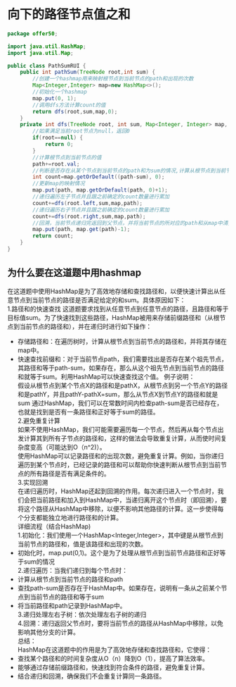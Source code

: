 # 向下的路径节点值之和
```java
package offer50;

import java.util.HashMap;
import java.util.Map;

public class PathSumRUI {
	public int pathSum(TreeNode root,int sum) {
		//创建一个hashmap用来映射根节点到当前节点的path和出现的次数
		Map<Integer,Integer> map=new HashMap<>();
		//初始化一个hashmap
		map.put(0, 1);
		//调用dfs方法计算count的值
		return dfs(root,sum,map,0);
	}
	private int dfs(TreeNode root, int sum, Map<Integer, Integer> map, int path) {
		//如果满足当前root节点为null，返回0
		if(root==null) {
			return 0;
		}
		//计算根节点到当前节点的值
		path+=root.val;
		//判断是否存在从某个节点到当前节点的path和为sum的情况,计算从根节点到当前节点符合条件的路程
		int count=map.getOrDefault((path-sum), 0);
		//更新map的映射情况
		map.put(path, map.getOrDefault(path, 0)+1);
		//递归遍历左子节点并且跟之前确定的count数量进行累加
		count+=dfs(root.left,sum,map,path);
		//递归遍历右子节点并且跟之前确定的count数量进行累加
		count+=dfs(root.right,sum,map,path);
		//回溯，当前节点递归完返回到父节点，并将当前节点的所对应的path和从map中清掉，不影响其他路径的count计算
		map.put(path, map.get(path)-1);
		return count;
	}
}
```
## 为什么要在这道题中用hashmap
在这道题中使用HashMap是为了高效地存储和查找路径和，以便快速计算出从任意节点到当前节点的路径是否满足给定的和sum。具体原因如下：  
1.路径和的快速查找
这道题要求找到从任意节点到任意节点的路径，且路径和等于目标值sum。为了快速找到这些路径，HashMap被用来存储前缀路径和（从根节点到当前节点的路径和），并在递归时进行如下操作：  
* 存储路径和：在遍历树时，计算从根节点到当前节点的路径和，并将其存储在map中。  
* 快速查找前缀和：对于当前节点path，我们需要找出是否存在某个祖先节点，其路径和等于path-sum，如果存在，那么从这个祖先节点到当前节点的路径和就等于sum。利用HashMap可以快速查找这个值。 
例子说明：  
假设从根节点到某个节点X的路径和是pathX，从根节点到另一个节点Y的路径和是pathY，并且pathY-pathX=sum，那么从节点X到节点Y的路径和就是sum
通过HashMap，我们可以在常数时间内检查path-sum是否已经存在，也就是找到是否有一条路径和正好等于sum的路径。</br>
2.避免重复计算  
如果不使用HashMap，我们可能需要遍历每一个节点，然后再从每个节点出发计算其到所有子节点的路径和，这样的做法会导致重复计算，从而使时间复杂度变高（可能达到O（n^2)）。  
使用HashMap可以记录路径和的出现次数，避免重复计算。例如，当你递归遍历到某个节点时，已经记录的路径和可以帮助你快速判断从根节点到当前节点的所有路径是否有满足条件的。</br>
3.实现回溯  
在递归遍历时，HashMap还起到回溯的作用。每次递归进入一个节点时，我们会把当前路径和加入到HashMap中，当递归离开这个节点时（即回溯），要将这个路径从HashMap中移除，以便不影响其他路径的计算。这一步使得每个分支都能独立地进行路径和的计算。</br>
详细流程（结合HashMap)</br>
1.初始化：我们使用一个HashMap<Integer,Integer>，其中键是从根节点到当前节点的路径和，值是该路径和出现的次数。  
*  初始化时，map.put(0,1)。这个是为了处理从根节点到当前节点路径和正好等于sum的情况</br>
2.递归遍历：当我们递归到每个节点时：  
*  计算从根节点到当前节点的路径和path  
*  查找path-sum是否存在于HashMap中。如果存在，说明有一条从之前某个节点到当前节点的路径和等于sum  
*  将当前路径和path记录到HashMap中。</br>
3.递归处理左右子树：依次处理左右子树的递归 </br>
4.回溯：递归返回父节点时，要将当前节点的路径从HashMap中移除，以免影响其他分支的计算。</br>
总结：  
HashMap在这道题中的作用是为了高效地存储和查找路径和，它使得：  
*  查找某个路径和的时间复杂度从O（n）降到O（1），提高了算法效率。  
*  能够通过存储前缀路径和，快速找到符合条件的路径，避免重复计算。  
*  结合递归和回溯，确保我们不会重复计算同一条路径。</br>




